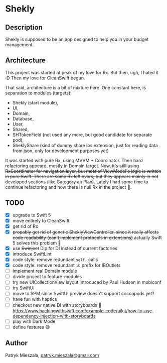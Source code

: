 # Shekly

## Description

Shekly is supposed to be an app designed to help you in your budget management.

## Architecture

This project was started at peak of my love for Rx. But then, ugh, I hated it :D Then my love for CleanSwift begun. 

That said, architecture is a bit of mixture here. One constant here, is separation to modules (targets): 
- Shekly (start module),
- UI,
- Domain, 
- Database, 
- User, 
- Shared, 
- SHTokenField (not used any more, but good candidate for separate pod),
- SheklyShare (kind of dummy share ios extension, just for reading data from json, only for development purposes yet)

It was started with pure Rx, using MVVM + Coordinator. Then hard refactoring appeard, mostly in Domain target. ~~Now, it's still using RxCoordinator for navigation layer, but most of ViewModel's logic is written in pure Swift. There are some Rx left overs, but they appears mainly in not developed sections (like Category an Plan).~~ Lately I had some time to continue refactoring and now there is null Rx in the project 🎉.

## TODO

- [x] upgrade to Swift 5
- [x] move entirely to CleanSwift
- [x] get rid of Rx
- [x] ~~propably get rid of generic SheklyViewController, since it really affects code readability (can't implement protocols in extensions)~~ actually Swift 5 solves this problem 🎉
- [x] use ~~Swinject~~ Dip for DI instead of current factories
- [x] introduce SwiftLint
- [x] code style: remove redundant `self.` calls
- [x] code style: remove redundant `ib` prefix for IBOutlets
- [ ] implement real Domain module
- [ ] divide project to feature-modules
- [ ] try new UICollectionView layout introduced by Paul Hudson in mobiconf
- [ ] try SwiftUI
- [ ] move to SPM since SwiftUI preview doesn't support cocoapods yet?
- [ ] have fun with haptics
- [ ] checkout new native DI with storyboards 🎉 https://www.hackingwithswift.com/example-code/uikit/how-to-use-dependency-injection-with-storyboards
- [ ] play with Dark Mode
- [ ] define features 😅

## Author

Patryk Mieszała, patryk.mieszala@gmail.com
